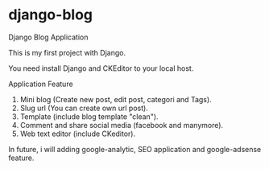 # django-blog
Django Blog Application

This is my first project with Django.

You need install Django and CKEditor to your local host.

Application Feature

1. Mini blog (Create new post, edit post, categori and Tags).
2. Slug url (You can create own url post).
3. Template (include blog template "clean").
4. Comment and share social media (facebook and manymore).
5. Web text editor (include CKeditor).

In future, i will adding google-analytic, SEO application and google-adsense feature.
